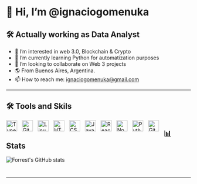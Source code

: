 <h1>👋 Hi, I’m @ignaciogomenuka </h1>
<h2>🛠 Actually working as Data Analyst</h2>


- 👀 I’m interested in web 3.0, Blockchain & Crypto
- 🌱 I’m currently learning Python for automatization purposes
- 💞️ I’m looking to collaborate on Web 3 projects
- 🌎 From Buenos Aires, Argentina.
- 📫 How to reach me: ignaciogomenuka@gmail.com

<hr/>

<h2>🛠 Tools and Skils</h2>

<img align="left" alt="TypeScript" width="30px" style="padding-right:10px;" src="https://cdn.jsdelivr.net/gh/devicons/devicon/icons/typescript/typescript-plain.svg" />
<img align="left" alt="Git" width="30px" style="padding-right:10px;" src="https://cdn.jsdelivr.net/gh/devicons/devicon/icons/git/git-original.svg" />
<img align="left" alt="Linux" width="30px" style="padding-right:10px;" src="https://cdn.jsdelivr.net/gh/devicons/devicon/icons/linux/linux-original.svg" />
<img align="left" alt="HTML" width="30px" style="padding-right:10px;" src="https://cdn.jsdelivr.net/gh/devicons/devicon/icons/html5/html5-plain.svg" />
<img align="left" alt="CSS" width="30px" style="padding-right:10px;" src="https://cdn.jsdelivr.net/gh/devicons/devicon/icons/css3/css3-plain.svg" />
<img align="left" alt="JavaScript" width="30px" style="padding-right:10px;" src="https://cdn.jsdelivr.net/gh/devicons/devicon/icons/javascript/javascript-plain.svg" />
<img align="left" alt="React" width="30px" style="padding-right:10px;" src="https://cdn.jsdelivr.net/gh/devicons/devicon/icons/react/react-original.svg" />
<img align="left" alt="NodeJS" width="30px" style="padding-right:10px;" src="https://cdn.jsdelivr.net/gh/devicons/devicon/icons/nodejs/nodejs-original.svg" />
<img align="left" alt="Python" width="30px" style="padding-right:10px;" src="https://cdn.jsdelivr.net/gh/devicons/devicon/icons/python/python-plain.svg" />
<img align="left" alt="GitHub" width="30px" style="padding-right:10px;" src="https://cdn.jsdelivr.net/gh/devicons/devicon/icons/github/github-original.svg" />

#

<h2>📊 Stats</h2>

![Forrest's GitHub stats](https://github-readme-stats.vercel.app/api?username=ignaciogomenuka&show_icons=true&theme=tokyonight)


<!-- ![GitHub Streak](https://streak-stats.demolab.com?user=ignaciogomenuka&theme=gruvbox&border_radius=4.5) -->

#


<hr/>
<!---
ignaciogomenuka/ignaciogomenuka is a ✨ special ✨ repository because its `README.md` (this file) appears on your GitHub profile.
You can click the Preview link to take a look at your changes.
--->
